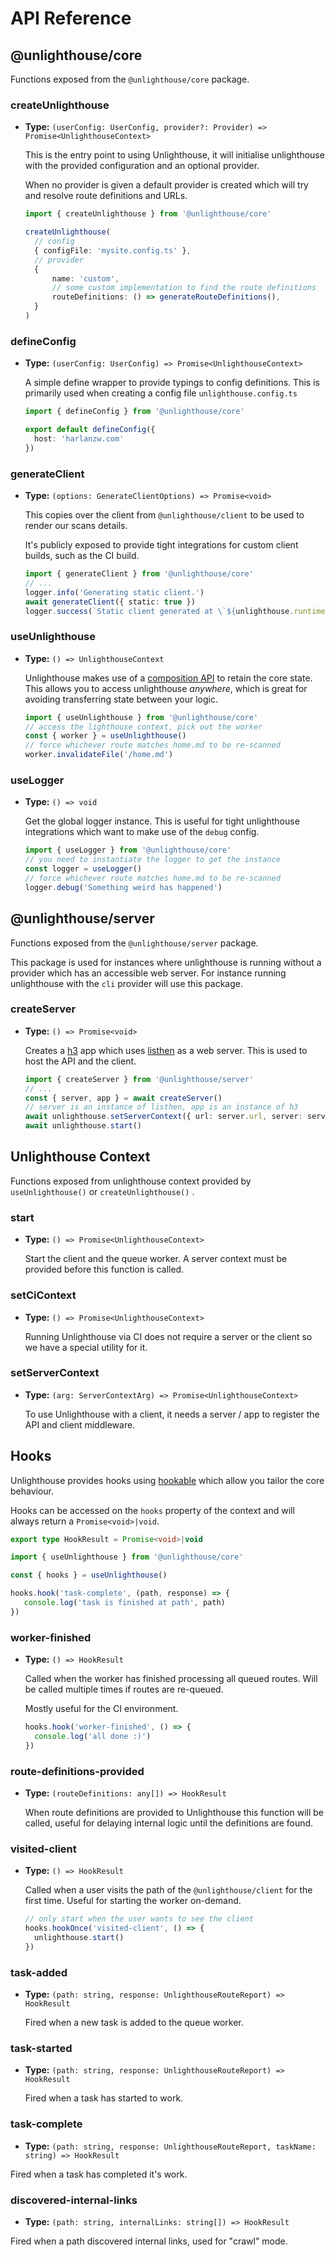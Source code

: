 # API Reference

<sponsor-banner />

## @unlighthouse/core

Functions exposed from the `@unlighthouse/core` package.

### createUnlighthouse

- **Type:** `(userConfig: UserConfig, provider?: Provider) => Promise<UnlighthouseContext>`

  This is the entry point to using Unlighthouse, it will initialise unlighthouse with the provided configuration and an optional provider.

  When no provider is given a default provider is created which will try and resolve route definitions and URLs.

  ```ts
  import { createUnlighthouse } from '@unlighthouse/core'

  createUnlighthouse(
    // config
    { configFile: 'mysite.config.ts' },
    // provider
    { 
        name: 'custom',
        // some custom implementation to find the route definitions
        routeDefinitions: () => generateRouteDefinitions(),
    }
  )
  ```
  
### defineConfig

- **Type:** `(userConfig: UserConfig) => Promise<UnlighthouseContext>`

  A simple define wrapper to provide typings to config definitions. This is primarily used when creating a 
  config file `unlighthouse.config.ts`

  ```ts
  import { defineConfig } from '@unlighthouse/core'

  export default defineConfig({
    host: 'harlanzw.com'
  })
  ```
  
### generateClient

- **Type:** `(options: GenerateClientOptions) => Promise<void>`

  This copies over the client from `@unlighthouse/client` to be used to render our scans details.

  It's publicly exposed to provide tight integrations for custom client builds, such as the CI build.

  ```ts
  import { generateClient } from '@unlighthouse/core'
  // ...
  logger.info('Generating static client.')
  await generateClient({ static: true })
  logger.success(`Static client generated at \`${unlighthouse.runtimeSettings.generatedClientPath}\`, ready for hosting.`)
  ```  
  
### useUnlighthouse

- **Type:** `() => UnlighthouseContext`

  Unlighthouse makes use of a [composition API](https://github.com/unjs/unctx) to retain the core state. This allows you to access unlighthouse _anywhere_, 
  which is great for avoiding transferring state between your logic.

  ```ts
  import { useUnlighthouse } from '@unlighthouse/core'
  // access the lighthouse context, pick out the worker
  const { worker } = useUnlighthouse()
  // force whichever route matches home.md to be re-scanned
  worker.invalidateFile('/home.md')
  ```

### useLogger

- **Type:** `() => void`

  Get the global logger instance. This is useful for tight unlighthouse integrations which want to make use of the
  `debug` config.

  ```ts
  import { useLogger } from '@unlighthouse/core'
  // you need to instantiate the logger to get the instance
  const logger = useLogger()
  // force whichever route matches home.md to be re-scanned
  logger.debug('Something weird has happened')
  ```

## @unlighthouse/server

Functions exposed from the `@unlighthouse/server` package.

This package is used for instances where unlighthouse is running without a provider which has an accessible web server. For instance
running unlighthouse with the `cli` provider will use this package.

### createServer

- **Type:** `() => Promise<void>`

  Creates a [h3](https://github.com/unjs/h3) app which uses [listhen](https://github.com/unjs/listhen) as a web server.
  This is used to host the API and the client. 

  ```ts
  import { createServer } from '@unlighthouse/server'
  // ...
  const { server, app } = await createServer()
  // server is an instance of listhen, app is an instance of h3
  await unlighthouse.setServerContext({ url: server.url, server: server.server, app })
  await unlighthouse.start()
  ```
  
## Unlighthouse Context

Functions exposed from unlighthouse context provided by `useUnlighthouse()` or `createUnlighthouse()` .

### start

- **Type:** `() => Promise<UnlighthouseContext>`

  Start the client and the queue worker. A server context must be provided before this function is called.

### setCiContext

- **Type:** `() => Promise<UnlighthouseContext>`

  Running Unlighthouse via CI does not require a server or the client so we have a special utility for it.

### setServerContext

- **Type:** `(arg: ServerContextArg) => Promise<UnlighthouseContext>`

  To use Unlighthouse with a client, it needs a server / app to register the API and client middleware.

## Hooks

Unlighthouse provides hooks using [hookable](https://github.com/unjs/hookable) which allow you tailor the core behaviour.

Hooks can be accessed on the `hooks` property of the context and will always return a `Promise<void>|void`.

```ts
export type HookResult = Promise<void>|void
```

```ts
import { useUnlighthouse } from '@unlighthouse/core'

const { hooks } = useUnlighthouse()

hooks.hook('task-complete', (path, response) => {
   console.log('task is finished at path', path)
})
```

### worker-finished

- **Type:** `() => HookResult`

  Called when the worker has finished processing all queued routes. Will be called multiple times if routes are re-queued.

  Mostly useful for the CI environment.

  ```ts
  hooks.hook('worker-finished', () => {
    console.log('all done :)')
  })
  ```

### route-definitions-provided

- **Type:** `(routeDefinitions: any[]) => HookResult`

  When route definitions are provided to Unlighthouse this function will be called, useful for delaying internal logic
  until the definitions are found.

### visited-client

- **Type:** `() => HookResult`

  Called when a user visits the path of the `@unlighthouse/client` for the first time. Useful for starting the worker on-demand.

  ```ts
  // only start when the user wants to see the client
  hooks.hookOnce('visited-client', () => {
    unlighthouse.start()
  })
  ```

### task-added

- **Type:** `(path: string, response: UnlighthouseRouteReport) => HookResult`

  Fired when a new task is added to the queue worker.

### task-started

- **Type:** `(path: string, response: UnlighthouseRouteReport) => HookResult`

  Fired when a task has started to work.

### task-complete

- **Type:** `(path: string, response: UnlighthouseRouteReport, taskName: string) => HookResult`

Fired when a task has completed it's work.

### discovered-internal-links

- **Type:** `(path: string, internalLinks: string[]) => HookResult`

Fired when a path discovered internal links, used for "crawl" mode.
